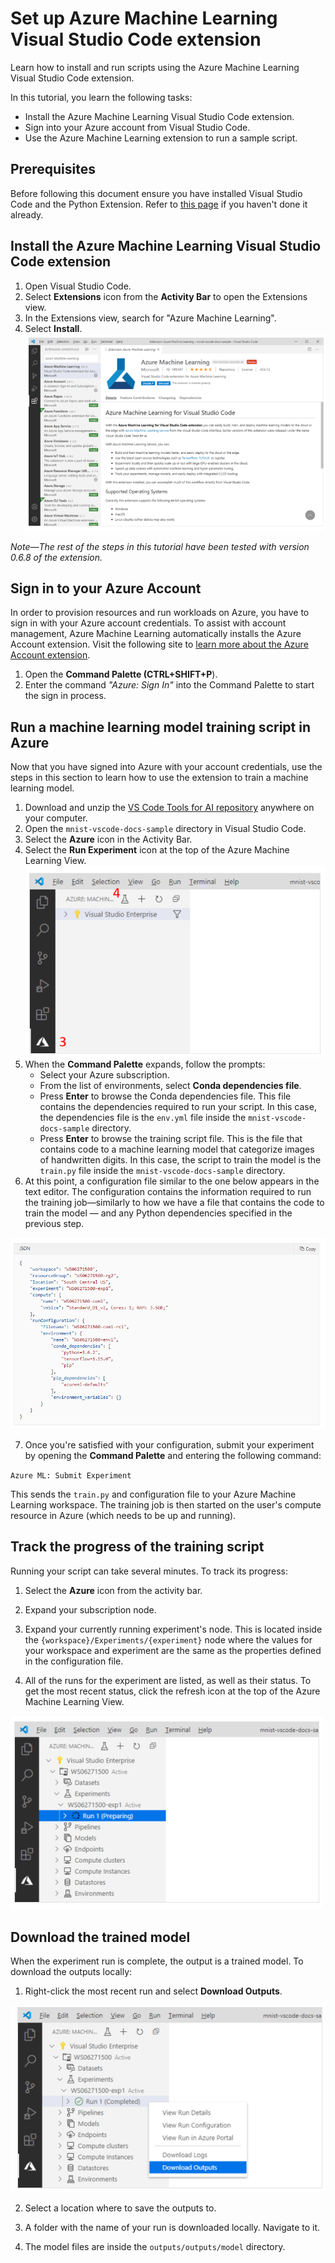 # Set up Azure Machine Learning Visual Studio Code extension 

Learn how to install and run scripts using the Azure Machine Learning Visual Studio Code extension.

In this tutorial, you learn the following tasks:

* Install the Azure Machine Learning Visual Studio Code extension.
* Sign into your Azure account from Visual Studio Code.
* Use the Azure Machine Learning extension to run a sample script.

## Prerequisites 

Before following this document ensure you have installed Visual Studio Code and the Python Extension. Refer to [this page](../Documents/Installing_VS_Code.md) if you haven't done it already. 

## Install the Azure Machine Learning Visual Studio Code extension

1. Open Visual Studio Code.
&nbsp;
2. Select **Extensions** icon from the **Activity Bar** to open the Extensions view.
&nbsp;
3. In the Extensions view, search for "Azure Machine Learning".
&nbsp;
4. Select **Install**.
![](../Images/VS39.PNG)

*Note—The rest of the steps in this tutorial have been tested with version 0.6.8 of the extension.*


## Sign in to your Azure Account
In order to provision resources and run workloads on Azure, you have to sign in with your Azure account credentials. To assist with account management, Azure Machine Learning automatically installs the Azure Account extension. Visit the following site to [learn more about the Azure Account extension](https://marketplace.visualstudio.com/items?itemName=ms-vscode.azure-account).

1. Open the **Command Palette (CTRL+SHIFT+P**).
2. Enter the command *"Azure: Sign In"* into the Command Palette to start the sign in process.

## Run a machine learning model training script in Azure
Now that you have signed into Azure with your account credentials, use the steps in this section to learn how to use the extension to train a machine learning model.

1. Download and unzip the [VS Code Tools for AI repository](https://github.com/microsoft/vscode-tools-for-ai/archive/master.zip) anywhere on your computer.
&nbsp;
2. Open the `mnist-vscode-docs-sample` directory in Visual Studio Code.
&nbsp;
3. Select the **Azure** icon in the Activity Bar.
&nbsp;
4. Select the **Run Experiment** icon at the top of the Azure Machine Learning View.
![](../Images/VS40.PNG)
5. When the **Command Palette** expands, follow the prompts:
    * Select your Azure subscription.
    * From the list of environments, select **Conda dependencies file**.
    * Press **Enter** to browse the Conda dependencies file. This file contains the dependencies required to run your script. In this case, the dependencies file is the `env.yml` file inside the `mnist-vscode-docs-sample` directory.
    * Press **Enter** to browse the training script file. This is the file that contains code to a machine learning model that categorize images of handwritten digits. In this case, the script to train the model is the `train.py` file inside the `mnist-vscode-docs-sample` directory.
&nbsp;
6. At this point, a configuration file similar to the one below appears in the text editor. The configuration contains the information required to run the training job—similarly to how we have a file that contains the code to train the model — and any Python dependencies specified in the previous step.

![](../Images/VS41.PNG)

7. Once you're satisfied with your configuration, submit your experiment by opening the **Command Palette** and entering the following command:

`Azure ML: Submit Experiment`

This sends the `train.py` and configuration file to your Azure Machine Learning workspace. The training job is then started on the user's compute resource in Azure (which needs to be up and running).

## Track the progress of the training script
Running your script can take several minutes. To track its progress:

1. Select the **Azure** icon from the activity bar.

2. Expand your subscription node.

3. Expand your currently running experiment's node. This is located inside the `{workspace}/Experiments/{experiment}` node where the values for your workspace and experiment are the same as the properties defined in the configuration file.

4. All of the runs for the experiment are listed, as well as their status. To get the most recent status, click the refresh icon at the top of the Azure Machine Learning View.

![](../Images/VS42.PNG)

## Download the trained model
When the experiment run is complete, the output is a trained model. To download the outputs locally:

1. Right-click the most recent run and select **Download Outputs**.

![](../Images/VS43.PNG)

2. Select a location where to save the outputs to.

3. A folder with the name of your run is downloaded locally. Navigate to it.

4. The model files are inside the `outputs/outputs/model` directory.
